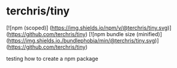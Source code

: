 # terchris/tiny
[![npm (scoped)]
(https://img.shields.io/npm/v/@terchris/tiny.svg)]
(https://github.com/terchris/tiny)
[![npm bundle size (minified)]
(https://img.shields.io./bundlephobia/min/@terchris/tiny.svg)]
(https://github.com/terchris/tiny)

testing how to create a npm package

